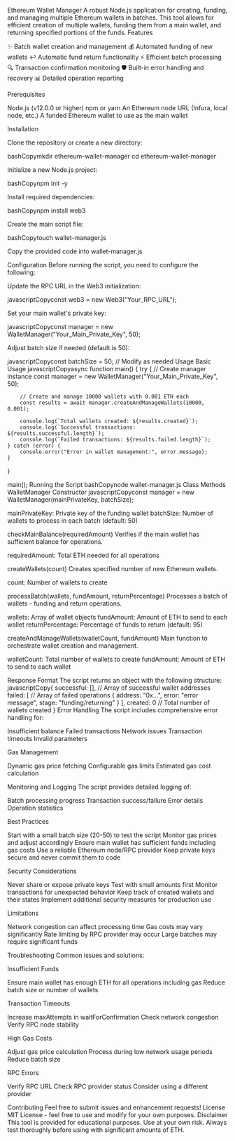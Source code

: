 Ethereum Wallet Manager
A robust Node.js application for creating, funding, and managing multiple Ethereum wallets in batches. This tool allows for efficient creation of multiple wallets, funding them from a main wallet, and returning specified portions of the funds.
Features

✨ Batch wallet creation and management
💰 Automated funding of new wallets
↩️ Automatic fund return functionality
⚡ Efficient batch processing
🔍 Transaction confirmation monitoring
🛡️ Built-in error handling and recovery
📊 Detailed operation reporting

Prerequisites

Node.js (v12.0.0 or higher)
npm or yarn
An Ethereum node URL (Infura, local node, etc.)
A funded Ethereum wallet to use as the main wallet

Installation

Clone the repository or create a new directory:

bashCopymkdir ethereum-wallet-manager
cd ethereum-wallet-manager

Initialize a new Node.js project:

bashCopynpm init -y

Install required dependencies:

bashCopynpm install web3

Create the main script file:

bashCopytouch wallet-manager.js

Copy the provided code into wallet-manager.js

Configuration
Before running the script, you need to configure the following:

Update the RPC URL in the Web3 initialization:

javascriptCopyconst web3 = new Web3("Your_RPC_URL");

Set your main wallet's private key:

javascriptCopyconst manager = new WalletManager("Your_Main_Private_Key", 50);

Adjust batch size if needed (default is 50):

javascriptCopyconst batchSize = 50; // Modify as needed
Usage
Basic Usage
javascriptCopyasync function main() {
    try {
        // Create manager instance
        const manager = new WalletManager("Your_Main_Private_Key", 50);
        
        // Create and manage 10000 wallets with 0.001 ETH each
        const results = await manager.createAndManageWallets(10000, 0.001);
        
        console.log(`Total wallets created: ${results.created}`);
        console.log(`Successful transactions: ${results.successful.length}`);
        console.log(`Failed transactions: ${results.failed.length}`);
    } catch (error) {
        console.error("Error in wallet management:", error.message);
    }
}

main();
Running the Script
bashCopynode wallet-manager.js
Class Methods
WalletManager
Constructor
javascriptCopyconst manager = new WalletManager(mainPrivateKey, batchSize);

mainPrivateKey: Private key of the funding wallet
batchSize: Number of wallets to process in each batch (default: 50)

checkMainBalance(requiredAmount)
Verifies if the main wallet has sufficient balance for operations.

requiredAmount: Total ETH needed for all operations

createWallets(count)
Creates specified number of new Ethereum wallets.

count: Number of wallets to create

processBatch(wallets, fundAmount, returnPercentage)
Processes a batch of wallets - funding and return operations.

wallets: Array of wallet objects
fundAmount: Amount of ETH to send to each wallet
returnPercentage: Percentage of funds to return (default: 95)

createAndManageWallets(walletCount, fundAmount)
Main function to orchestrate wallet creation and management.

walletCount: Total number of wallets to create
fundAmount: Amount of ETH to send to each wallet

Response Format
The script returns an object with the following structure:
javascriptCopy{
    successful: [], // Array of successful wallet addresses
    failed: [     // Array of failed operations
        {
            address: "0x...",
            error: "error message",
            stage: "funding/returning"
        }
    ],
    created: 0    // Total number of wallets created
}
Error Handling
The script includes comprehensive error handling for:

Insufficient balance
Failed transactions
Network issues
Transaction timeouts
Invalid parameters

Gas Management

Dynamic gas price fetching
Configurable gas limits
Estimated gas cost calculation

Monitoring and Logging
The script provides detailed logging of:

Batch processing progress
Transaction success/failure
Error details
Operation statistics

Best Practices

Start with a small batch size (20-50) to test the script
Monitor gas prices and adjust accordingly
Ensure main wallet has sufficient funds including gas costs
Use a reliable Ethereum node/RPC provider
Keep private keys secure and never commit them to code

Security Considerations

Never share or expose private keys
Test with small amounts first
Monitor transactions for unexpected behavior
Keep track of created wallets and their states
Implement additional security measures for production use

Limitations

Network congestion can affect processing time
Gas costs may vary significantly
Rate limiting by RPC provider may occur
Large batches may require significant funds

Troubleshooting
Common issues and solutions:

Insufficient Funds

Ensure main wallet has enough ETH for all operations including gas
Reduce batch size or number of wallets


Transaction Timeouts

Increase maxAttempts in waitForConfirmation
Check network congestion
Verify RPC node stability


High Gas Costs

Adjust gas price calculation
Process during low network usage periods
Reduce batch size


RPC Errors

Verify RPC URL
Check RPC provider status
Consider using a different provider



Contributing
Feel free to submit issues and enhancement requests!
License
MIT License - feel free to use and modify for your own purposes.
Disclaimer
This tool is provided for educational purposes. Use at your own risk. Always test thoroughly before using with significant amounts of ETH.
